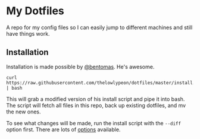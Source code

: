 # My Dotfiles

A repo for my config files so I can easily jump to different machines and still have things work.

## Installation

Installation is made possible by [@bentomas](https://github.com/bentomas). He's awesome.

```
curl https://raw.githubusercontent.com/thelowlypeon/dotfiles/master/install.sh | bash
```

This will grab a modified version of his install script and pipe it into bash. The script will fetch all files in this repo, back up existing dotfiles, and mv the new ones.

To see what changes will be made, run the install script with the `--diff` option first. There are lots of [options](./install.sh#51) available.
